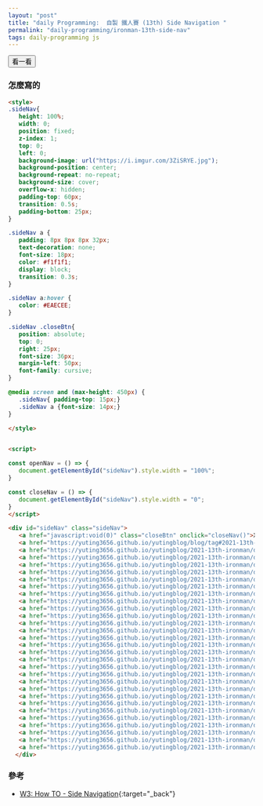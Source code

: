 ```yaml
---
layout: "post"
title: "daily Programming:  自製 鐵人賽 (13th) Side Navigation "
permalink: "daily-programming/ironman-13th-side-nav"
tags: daily-programming js
---
```


<style>
.sideNav{
   height: 100%;
   width: 0;
   position: fixed;
   z-index: 1;
   top: 0;
   left: 0;
   background-image: url("https://i.imgur.com/3ZiSRYE.jpg");
   background-position: center;
   background-repeat: no-repeat;
   background-size: cover;
   overflow-x: hidden;
   padding-top: 60px;
   transition: 0.5s;
   padding-bottom: 25px;
}

.sideNav a {
   padding: 8px 8px 8px 32px;
   text-decoration: none;
   font-size: 18px;
   color: #f1f1f1;
   display: block;
   transition: 0.3s;
}

.sideNav a:hover {
   color: #EAECEE;
}

.sideNav .closeBtn{
   position: absolute;
   top: 0;
   right: 25px;
   font-size: 36px;
   margin-left: 50px;
   font-family: cursive;
}

@media screen and (max-height: 450px) {
   .sideNav{ padding-top: 15px;}
   .sideNav a {font-size: 14px;}
}

</style>


<script>

const openNav = () => {
   document.getElementById("sideNav").style.width = "100%";
}

const closeNav = () => {
   document.getElementById("sideNav").style.width = "0";
}
</script>

<div id="sideNav" class="sideNav">
   <a href="javascript:void(0)" class="closeBtn" onclick="closeNav()">X</a>
   <a href="https://yuting3656.github.io/yutingblog/blog/tag#2021-13th-ironman" target="blank">帶腦去上班 & No Rules Rules</a>
   <a href="https://yuting3656.github.io/yutingblog/2021-13th-ironman/day-01" target="blank">Day 01 - 你終究要開始的</a>
   <a href="https://yuting3656.github.io/yutingblog/2021-13th-ironman/day-02" target="blank">Day 02 - 沒有規則 就是唯一規則</a>
   <a href="https://yuting3656.github.io/yutingblog/2021-13th-ironman/day-03" target="blank">Day 03 - 有頂尖的同事 才有一流的工作環境</a>
   <a href="https://yuting3656.github.io/yutingblog/2021-13th-ironman/day-04" target="blank">Day 04 - 以正面動機 說出你的真心話</a>
   <a href="https://yuting3656.github.io/yutingblog/2021-13th-ironman/day-05" target="blank">Day 05 - 開始減少控制 刪除休假規定</a>
   <a href="https://yuting3656.github.io/yutingblog/2021-13th-ironman/day-06" target="blank">Day 06 - 開始減少控制 廢除差旅和費用規定</a>
   <a href="https://yuting3656.github.io/yutingblog/2021-13th-ironman/day-07" target="blank">Day 07 - 強化人才密度 拿出業界最高薪資</a>
   <a href="https://yuting3656.github.io/yutingblog/2021-13th-ironman/day-08" target="blank">Day 08 - 增進誠實敢言 把一切攤在陽光下</a>
   <a href="https://yuting3656.github.io/yutingblog/2021-13th-ironman/day-09" target="blank">Day 09 - 放寬更多限控制 決策不必上級核準</a>
   <a href="https://yuting3656.github.io/yutingblog/2021-13th-ironman/day-10" target="blank">Day 10 - 人才密度最大化 留任測試</a>
   <a href="https://yuting3656.github.io/yutingblog/2021-13th-ironman/day-11" target="blank">Day 11 - 誠實敢言最大化 建立回饋循環</a>
   <a href="https://yuting3656.github.io/yutingblog/2021-13th-ironman/day-12" target="blank">Day 12 - 除去大部分控制 充分資訊 放心授權</a>
   <a href="https://yuting3656.github.io/yutingblog/2021-13th-ironman/day-13" target="blank">Day 13 - 走向全球</a>
   <a href="https://yuting3656.github.io/yutingblog/2021-13th-ironman/day-14" target="blank">Day 14 - 改組一隻爵士樂隊吧!</a>
   <a href="https://yuting3656.github.io/yutingblog/2021-13th-ironman/day-15" target="blank">Day 15 - 認知科學中的成功之路</a>
   <a href="https://yuting3656.github.io/yutingblog/2021-13th-ironman/day-16" target="blank">Day 16 - 找出你珍視的機會</a>
   <a href="https://yuting3656.github.io/yutingblog/2021-13th-ironman/day-17" target="blank">Day 17 - 熱情從何處來</a>
   <a href="https://yuting3656.github.io/yutingblog/2021-13th-ironman/day-18" target="blank">Day 18 - 我在這裡幫忙 把人類送上月球</a>
   <a href="https://yuting3656.github.io/yutingblog/2021-13th-ironman/day-19" target="blank">Day 19 - 10 種普世價值</a>
   <a href="https://yuting3656.github.io/yutingblog/2021-13th-ironman/day-20" target="blank">Day 20 - 應徵與面試 掌握勝出的訣竅</a>
   <a href="https://yuting3656.github.io/yutingblog/2021-13th-ironman/day-21" target="blank">Day 21 - 獲得工作機會 談條件 做出決定</a>
   <a href="https://yuting3656.github.io/yutingblog/2021-13th-ironman/day-22" target="blank">Day 22 - 填補知識缺口 尋找導師 持續學習</a>
   <a href="https://yuting3656.github.io/yutingblog/2021-13th-ironman/day-23" target="blank">Day 23 - 有聲 無聲 在不同模式下 有效溝通</a>
   <a href="https://yuting3656.github.io/yutingblog/2021-13th-ironman/day-24" target="blank">Day 24 - 突破生產障礙 高效產出</a>
   <a href="https://yuting3656.github.io/yutingblog/2021-13th-ironman/day-25" target="blank">Day 25 - 不埨頭銜 發揮領導領導力</a>
   <a href="https://yuting3656.github.io/yutingblog/2021-13th-ironman/day-26" target="blank">Day 26 - 轉行 跳槽或尋求升遷</a>
   <a href="https://yuting3656.github.io/yutingblog/2021-13th-ironman/day-27" target="blank">Day 27 - 適合你的 才是真正的好職涯</a>
   <a href="https://yuting3656.github.io/yutingblog/2021-13th-ironman/day-28" target="blank">Day 28 - 寫下你的故事 :)</a>
   <a href="https://yuting3656.github.io/yutingblog/2021-13th-ironman/day-29" target="blank">Day 29 - </a>
   <a href="https://yuting3656.github.io/yutingblog/2021-13th-ironman/day-30" target="blank">Day 30 - </a>
   <br/>
   <br/>
   <br/>
  </div>

<button onclick="openNav()">看一看</button>



### 怎麼寫的

~~~html
<style>
.sideNav{
   height: 100%;
   width: 0;
   position: fixed;
   z-index: 1;
   top: 0;
   left: 0;
   background-image: url("https://i.imgur.com/3ZiSRYE.jpg");
   background-position: center;
   background-repeat: no-repeat;
   background-size: cover;
   overflow-x: hidden;
   padding-top: 60px;
   transition: 0.5s;
   padding-bottom: 25px;
}

.sideNav a {
   padding: 8px 8px 8px 32px;
   text-decoration: none;
   font-size: 18px;
   color: #f1f1f1;
   display: block;
   transition: 0.3s;
}

.sideNav a:hover {
   color: #EAECEE;
}

.sideNav .closeBtn{
   position: absolute;
   top: 0;
   right: 25px;
   font-size: 36px;
   margin-left: 50px;
   font-family: cursive;
}

@media screen and (max-height: 450px) {
   .sideNav{ padding-top: 15px;}
   .sideNav a {font-size: 14px;}
}

</style>


<script>

const openNav = () => {
   document.getElementById("sideNav").style.width = "100%";
}

const closeNav = () => {
   document.getElementById("sideNav").style.width = "0";
}
</script>

<div id="sideNav" class="sideNav">
   <a href="javascript:void(0)" class="closeBtn" onclick="closeNav()">X</a>
   <a href="https://yuting3656.github.io/yutingblog/blog/tag#2021-13th-ironman" target="blank">帶腦去上班 & No Rules Rules</a>
   <a href="https://yuting3656.github.io/yutingblog/2021-13th-ironman/day-01" target="blank">Day 01 - 你終究要開始的</a>
   <a href="https://yuting3656.github.io/yutingblog/2021-13th-ironman/day-02" target="blank">Day 02 - 沒有規則 就是唯一規則</a>
   <a href="https://yuting3656.github.io/yutingblog/2021-13th-ironman/day-03" target="blank">Day 03 - 有頂尖的同事 才有一流的工作環境</a>
   <a href="https://yuting3656.github.io/yutingblog/2021-13th-ironman/day-04" target="blank">Day 04 - 以正面動機 說出你的真心話</a>
   <a href="https://yuting3656.github.io/yutingblog/2021-13th-ironman/day-05" target="blank">Day 05 - 開始減少控制 刪除休假規定</a>
   <a href="https://yuting3656.github.io/yutingblog/2021-13th-ironman/day-06" target="blank">Day 06 - 開始減少控制 廢除差旅和費用規定</a>
   <a href="https://yuting3656.github.io/yutingblog/2021-13th-ironman/day-07" target="blank">Day 07 - 強化人才密度 拿出業界最高薪資</a>
   <a href="https://yuting3656.github.io/yutingblog/2021-13th-ironman/day-08" target="blank">Day 08 - 增進誠實敢言 把一切攤在陽光下</a>
   <a href="https://yuting3656.github.io/yutingblog/2021-13th-ironman/day-09" target="blank">Day 09 - 放寬更多限控制 決策不必上級核準</a>
   <a href="https://yuting3656.github.io/yutingblog/2021-13th-ironman/day-10" target="blank">Day 10 - 人才密度最大化 留任測試</a>
   <a href="https://yuting3656.github.io/yutingblog/2021-13th-ironman/day-11" target="blank">Day 11 - 誠實敢言最大化 建立回饋循環</a>
   <a href="https://yuting3656.github.io/yutingblog/2021-13th-ironman/day-12" target="blank">Day 12 - 除去大部分控制 充分資訊 放心授權</a>
   <a href="https://yuting3656.github.io/yutingblog/2021-13th-ironman/day-13" target="blank">Day 13 - 走向全球</a>
   <a href="https://yuting3656.github.io/yutingblog/2021-13th-ironman/day-14" target="blank">Day 14 - 改組一隻爵士樂隊吧!</a>
   <a href="https://yuting3656.github.io/yutingblog/2021-13th-ironman/day-15" target="blank">Day 15 - 認知科學中的成功之路</a>
   <a href="https://yuting3656.github.io/yutingblog/2021-13th-ironman/day-16" target="blank">Day 16 - 找出你珍視的機會</a>
   <a href="https://yuting3656.github.io/yutingblog/2021-13th-ironman/day-17" target="blank">Day 17 - 熱情從何處來</a>
   <a href="https://yuting3656.github.io/yutingblog/2021-13th-ironman/day-18" target="blank">Day 18 - 我在這裡幫忙 把人類送上月球</a>
   <a href="https://yuting3656.github.io/yutingblog/2021-13th-ironman/day-19" target="blank">Day 19 - 10 種普世價值</a>
   <a href="https://yuting3656.github.io/yutingblog/2021-13th-ironman/day-20" target="blank">Day 20 - 應徵與面試 掌握勝出的訣竅</a>
   <a href="https://yuting3656.github.io/yutingblog/2021-13th-ironman/day-21" target="blank">Day 21 - 獲得工作機會 談條件 做出決定</a>
   <a href="https://yuting3656.github.io/yutingblog/2021-13th-ironman/day-22" target="blank">Day 22 - 填補知識缺口 尋找導師 持續學習</a>
   <a href="https://yuting3656.github.io/yutingblog/2021-13th-ironman/day-23" target="blank">Day 23 - 有聲 無聲 在不同模式下 有效溝通</a>
   <a href="https://yuting3656.github.io/yutingblog/2021-13th-ironman/day-24" target="blank">Day 24 - 突破生產障礙 高效產出</a>
   <a href="https://yuting3656.github.io/yutingblog/2021-13th-ironman/day-25" target="blank">Day 25 - 不埨頭銜 發揮領導領導力</a>
   <a href="https://yuting3656.github.io/yutingblog/2021-13th-ironman/day-26" target="blank">Day 26 - 轉行 跳槽或尋求升遷</a>
   <a href="https://yuting3656.github.io/yutingblog/2021-13th-ironman/day-27" target="blank">Day 27 - 適合你的 才是真正的好職涯</a>
   <a href="https://yuting3656.github.io/yutingblog/2021-13th-ironman/day-28" target="blank">Day 28 - 寫下你的故事 :)</a>
  </div>
~~~

### 參考

- [W3: How TO - Side Navigation](https://www.w3schools.com/howto/howto_js_sidenav.asp){:target="_back"}